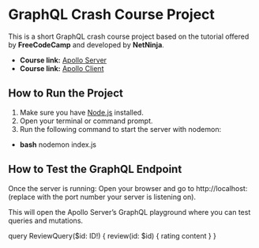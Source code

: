 # GraphQL Crash Course Project

This is a short GraphQL crash course project based on the tutorial offered by **FreeCodeCamp** and developed by **NetNinja**.

- **Course link:** [Apollo Server](https://www.youtube.com/watch?v=5199E50O7SI&t=4910s)
- **Course link:** [Apollo Client](https://www.youtube.com/watch?v=BNYwj0ZvU1U&t=2134s)

## How to Run the Project

1. Make sure you have [Node.js](https://nodejs.org/) installed.
2. Open your terminal or command prompt.
3. Run the following command to start the server with nodemon:

- **bash**
nodemon index.js

## How to Test the GraphQL Endpoint
Once the server is running:
Open your browser and go to http://localhost:<port> (replace <port> with the port number your server is listening on).

This will open the Apollo Server’s GraphQL playground where you can test queries and mutations.

query ReviewQuery($id: ID!) {
  review(id: $id) {
    rating
    content
  }
}


